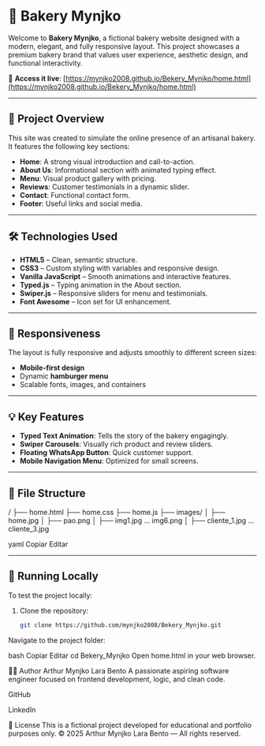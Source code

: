 # 🥐 Bakery Mynjko

Welcome to **Bakery Mynjko**, a fictional bakery website designed with a modern, elegant, and fully responsive layout. This project showcases a premium bakery brand that values user experience, aesthetic design, and functional interactivity.

🔗 **Access it live**: [https://mynjko2008.github.io/Bekery_Mynjko/home.html](https://mynjko2008.github.io/Bekery_Mynjko/home.html)

---

## 📌 Project Overview

This site was created to simulate the online presence of an artisanal bakery. It features the following key sections:

- **Home**: A strong visual introduction and call-to-action.
- **About Us**: Informational section with animated typing effect.
- **Menu**: Visual product gallery with pricing.
- **Reviews**: Customer testimonials in a dynamic slider.
- **Contact**: Functional contact form.
- **Footer**: Useful links and social media.

---

## 🛠️ Technologies Used

- **HTML5** – Clean, semantic structure.
- **CSS3** – Custom styling with variables and responsive design.
- **Vanilla JavaScript** – Smooth animations and interactive features.
- **Typed.js** – Typing animation in the About section.
- **Swiper.js** – Responsive sliders for menu and testimonials.
- **Font Awesome** – Icon set for UI enhancement.

---

## 📱 Responsiveness

The layout is fully responsive and adjusts smoothly to different screen sizes:

- **Mobile-first design**
- Dynamic **hamburger menu**
- Scalable fonts, images, and containers

---

## 💡 Key Features

- **Typed Text Animation**: Tells the story of the bakery engagingly.
- **Swiper Carousels**: Visually rich product and review sliders.
- **Floating WhatsApp Button**: Quick customer support.
- **Mobile Navigation Menu**: Optimized for small screens.

---

## 📂 File Structure

/
├── home.html
├── home.css
├── home.js
├── images/
│ ├── home.jpg
│ ├── pao.png
│ ├── img1.jpg ... img6.png
│ ├── cliente_1.jpg ... cliente_3.jpg

yaml
Copiar
Editar

---

## 🚀 Running Locally

To test the project locally:

1. Clone the repository:
   ```bash
   git clone https://github.com/mynjko2008/Bekery_Mynjko.git
Navigate to the project folder:

bash
Copiar
Editar
cd Bekery_Mynjko
Open home.html in your web browser.

👨‍💻 Author
Arthur Mynjko Lara Bento
A passionate aspiring software engineer focused on frontend development, logic, and clean code.

GitHub

LinkedIn

📝 License
This is a fictional project developed for educational and portfolio purposes only.
© 2025 Arthur Mynjko Lara Bento — All rights reserved.
